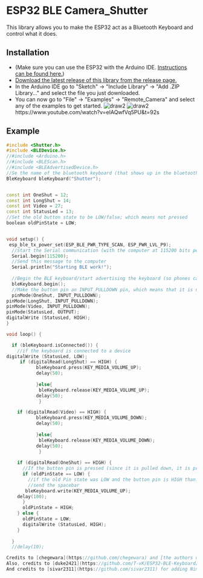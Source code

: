 # ESP32 BLE Camera_Shutter

This library allows you to make the ESP32 act as a Bluetooth Keyboard and control what it does.  

## Installation
- (Make sure you can use the ESP32 with the Arduino IDE. [Instructions can be found here.](https://github.com/espressif/arduino-esp32#installation-instructions))
- [Download the latest release of this library from the release page.](https://github.com/TanjuDuygu/Camera_Shutter)
- In the Arduino IDE go to "Sketch" -> "Include Library" -> "Add .ZIP Library..." and select the file you just downloaded.
- You can now go to "File" -> "Examples" -> "Remote_Camera" and select any of the examples to get started.
![draw2](https://user-images.githubusercontent.com/125154519/224574152-9863e997-82ea-4c01-9e5e-84d0981a6a73.jpg)
![draw2]([https://user-images.githubusercontent.com/125154519/224574152-9863e997-82ea-4c01-9e5e-84d0981a6a73.jpg](https://www.youtube.com/watch?v=eIAQwfVq5PU&t=92s))
https://www.youtube.com/watch?v=eIAQwfVq5PU&t=92s

## Example
``` C++
#include <Shutter.h>
#include <BLEDevice.h>
//#include <Arduino.h>
//#include <BLEScan.h>
//#include <BLEAdvertisedDevice.h>
//Se the name of the bluetooth keyboard (that shows up in the bluetooth menu of your device)
BleKeyboard bleKeyboard("Shutter");


const int OneShut = 12;
const int LongShut = 14;
const int Video = 27;
const int StatusLed = 13;
//Set the old button state to be LOW/false; which means not pressed
boolean oldPinState = LOW;


void setup() {
 esp_ble_tx_power_set(ESP_BLE_PWR_TYPE_SCAN, ESP_PWR_LVL_P9);  
  //Start the Serial communication (with the computer at 115200 bits per second)
  Serial.begin(115200);
  //Send this message to the computer
  Serial.println("Starting BLE work!");
  
  //Begin the BLE keyboard/start advertising the keyboard (so phones can find it)
  bleKeyboard.begin();
  //Make the button pin an INPUT_PULLDOWN pin, which means that it is normally LOW, untill it is pressed/ connected to the 3.3V
  pinMode(OneShut, INPUT_PULLDOWN);
pinMode(LongShut, INPUT_PULLDOWN);
pinMode(Video, INPUT_PULLDOWN); 
pinMode(StatusLed, OUTPUT);
digitalWrite (StatusLed, HIGH);
}

void loop() {

  if (bleKeyboard.isConnected()) {
    //if the keyboard is connected to a device
digitalWrite (StatusLed, LOW);
     if (digitalRead(LongShut) == HIGH) {
           bleKeyboard.press(KEY_MEDIA_VOLUME_UP);
           delay(50);      
        
           }else{
            bleKeyboard.release(KEY_MEDIA_VOLUME_UP);
           delay(50);
            }

    if (digitalRead(Video) == HIGH) {
           bleKeyboard.press(KEY_MEDIA_VOLUME_DOWN);
           delay(50);      
        
           }else{
            bleKeyboard.release(KEY_MEDIA_VOLUME_DOWN);
           delay(50);
            }
            
    if (digitalRead(OneShut) == HIGH) {
      //If the button pin is pressed (since it is pulled down, it is pressed when it is high
      if (oldPinState == LOW) {
        //if the old Pin state was LOW and the button pin is HIGH than...
        //send the spacebar
       bleKeyboard.write(KEY_MEDIA_VOLUME_UP);
    delay(100);  
      }
      oldPinState = HIGH;
    } else {
      oldPinState = LOW;
      digitalWrite (StatusLed, HIGH);
    }
  
  }
  //delay(10);

Credits to [chegewara](https://github.com/chegewara) and [the authors of the USB keyboard library](https://github.com/arduino-libraries/Keyboard/) as this project is heavily based on their work!  
Also, credits to [duke2421](https://github.com/T-vK/ESP32-BLE-Keyboard/issues/1) who helped a lot with testing, debugging and fixing the device descriptor!
And credits to [sivar2311](https://github.com/sivar2311) for adding NimBLE support, greatly reducing the memory footprint, fixing advertising issues and for adding the `setDelay` method.

```

